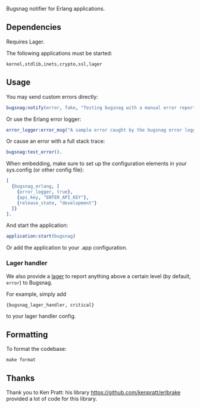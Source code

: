 Bugsnag notifier for Erlang applications.

## Dependencies

Requires Lager.

The following applications must be started:

    kernel,stdlib,inets,crypto,ssl,lager

## Usage

You may send custom errors directly:

```erlang
bugsnag:notify(error, fake, "Testing bugsnag with a manual error report", no_module, 0).
```

Or use the Erlang error logger:

```erlang
error_logger:error_msg("A sample error caught by the bugsnag error logger.").
```

Or cause an error with a full stack trace:

```erlang
bugsnag:test_error().
```

When embedding, make sure to set up the configuration elements in your sys.config (or other config file):

```erlang
[
  {bugsnag_erlang, [
    {error_logger, true},
    {api_key, "ENTER_API_KEY"},
    {release_state, "development"}
  ]}
].
```

And start the application:

```erlang
application:start(bugsnag)
```

Or add the application to your .app configuration.

### Lager handler

We also provide a [lager](https://github.com/basho/lager) to report anything
above a certain level (by default, `error`) to Bugsnag.

For example, simply add
```
{bugsnag_lager_handler, critical}
```
to your lager handler config.

## Formatting

To format the codebase:

```shell
make format
```

## Thanks

Thank you to Ken Pratt: his library https://github.com/kenpratt/erlbrake provided a lot of code for this library.

